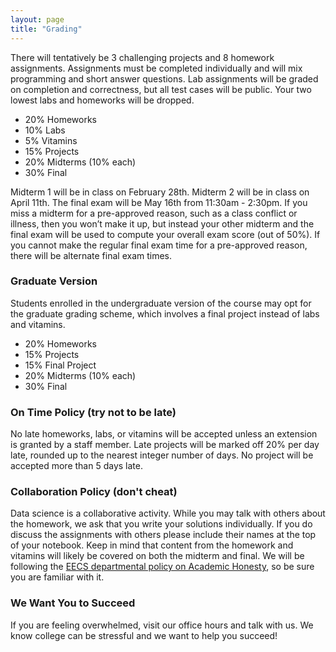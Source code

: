 ```yaml
---
layout: page
title: "Grading"
---
```


There will tentatively be 3 challenging projects and 8 homework assignments. Assignments must be completed individually and will mix programming and short answer questions. Lab assignments will be graded on completion and correctness, but all test cases will be public. Your two lowest labs and homeworks will be dropped.

- 20% Homeworks
- 10% Labs
- 5% Vitamins
- 15% Projects
- 20% Midterms (10% each)
- 30% Final

Midterm 1 will be in class on February 28th. Midterm 2 will be in class on
April 11th. The final exam will be May 16th from 11:30am - 2:30pm. If you miss a midterm for a pre-approved reason, such as a class conflict or illness, then you won’t make it up, but instead your other midterm and the final exam will be
used to compute your overall exam score (out of 50%). If you cannot make the
regular final exam time for a pre-approved reason, there will be alternate
final exam times.

### Graduate Version

Students enrolled in the undergraduate version of the course may opt for
the graduate grading scheme, which involves a final project instead of
labs and vitamins.

- 20% Homeworks
- 15% Projects
- 15% Final Project
- 20% Midterms (10% each)
- 30% Final

### On Time Policy (try not to be late)

No late homeworks, labs, or vitamins will be accepted unless an extension is
granted by a staff member. Late projects will be marked off 20% per day late, rounded up to the nearest integer number of days. No project will be accepted
more than 5 days late.

### Collaboration Policy (don't cheat)

Data science is a collaborative activity.
While you may talk with others about the homework, we ask that you write your solutions individually.
If you do discuss the assignments with others please include their names at the top of your notebook.
Keep in mind that content from the homework and vitamins will likely be covered on both the midterm and final.
We will be following the [EECS
departmental policy on Academic
Honesty](https://eecs.berkeley.edu/resources/students/academic-dishonesty), so
be sure you are familiar with it.

### We Want You to Succeed

If you are feeling overwhelmed, visit our office hours and talk with us.
We know college can be stressful and we want to help you succeed!
